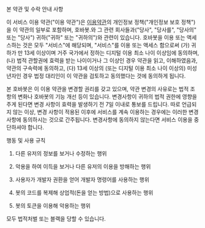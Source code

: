 본 약관 및 수락 안내 사항


이 서비스 이용 약관("이용 약관")은 [이용약관](https://github.com/8954sood/Discord-Hoba-bot/blob/master/hoba%20bot%20Privacy.md)의 개인정보 정책("개인정보 보호 정책")을 이 약관의 일부로 포함하며,
호바봇.와 그 관련 회사들과("당사", "당사를", "당사의" 또는 "당사") 귀하("귀하" 또는 "귀하의")와 관련이 있습니다.
호바봇을 이용 또는 액세스하는 것은 모두 "서비스"에 해당되며, "서비스"를 이용 또는 액세스 함으로써 (가) 귀하가 만 13세 이상이며 거주 국가에서 정하는 디지털 이용 최소 나이 이상임에 동의하며,
(나) 법적 관할권에 효력을 받는 나이이거나 그 이상인 경우 약관을 읽고, 이해하였음과,
약관의 구속력에 동의하고, (다) 13세 이상의 (또는 디지털 이용 최소 나이 이상의) 미성년자인 경우 법정 대리인이 이 약관을 검토하고 동의했다는 것에 동의하게 됩니다.

본 호바봇은 이 이용 약관을 변경할 권리를 갖고 있으며,
약관 변경의 사유로는 법적 조항의 변화나 호바봇의 기능 개선 등이 있습니다. 
변경사항이 귀하의 법적 권한에 영향을 주게 된다면 변경 사항이 효력을 발생하기 전 7일 이내로 통보를 드립니다. 따로 언급되지 않는 이상, 
변경 사항이 적용된 이후에 서비스를 계속 이용하는 경우에는 이러한 변경 사항에 동의하시는 것으로 간주됩니다. 변경사항에 동의하지 않는다면 서비스 이용을 중단하셔야 합니다.


행동 및 사용 규칙

1. 다른 유저의 정보를 보거나 수정하는 행위

2. 악용을 하여 이득을 보거나 다른 유저의 이용을 방해하는 행위

3. 사용자가 개발자 권환을 얻어 개발자 명령어를 사용하는 행위

4. 봇의 코드를 복제해 상업적(돈을 얻는 방법)으로 사용하는 행위

5. 봇의 토큰을 이용해 악용하는 행위

모두 법적처벌 또는 블랙을 당할 수 있습니다.
